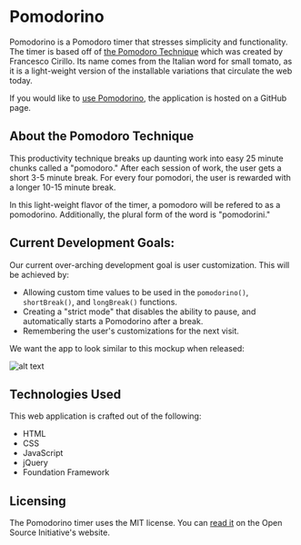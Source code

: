 # Pomodorino
Pomodorino is a Pomodoro timer that stresses simplicity and functionality. The timer is based off of [the Pomodoro Technique](http://pomodorotechnique.com/) which was created by Francesco Cirillo. Its name comes from the Italian word for small tomato, as it is a light-weight version of the installable variations that circulate the web today.

If you would like to [use Pomodorino](http://cosmicauma31.github.io/Pomodorino/), the application is hosted on a GitHub page.

## About the Pomodoro Technique
This productivity technique breaks up daunting work into easy 25 minute chunks called a "pomodoro." After each session of work, the user gets a short 3-5 minute break. For every four pomodori, the user is rewarded with a longer 10-15 minute break.

In this light-weight flavor of the timer, a pomodoro will be refered to as a pomodorino. Additionally, the plural form of the word is "pomodorini."

## Current Development Goals:
Our current over-arching development goal is user customization. This will be achieved by:
- Allowing custom time values to be used in the `pomodorino()`, `shortBreak()`, and `longBreak()` functions.
- Creating a "strict mode" that disables the ability to pause, and automatically starts a Pomodorino after a break.
- Remembering the user's customizations for the next visit.

We want the app to look similar to this mockup when released:

![alt text](https://raw.github.com/cosmicauma31/Pomodorino/master/img/Pomodorino.png "Pomodorino Mockup")
## Technologies Used
This web application is crafted out of the following:
- HTML
- CSS
- JavaScript
 - jQuery
- Foundation Framework

## Licensing
The Pomodorino timer uses the MIT license. You can [read it](http://opensource.org/licenses/MIT) on the Open Source Initiative's website.